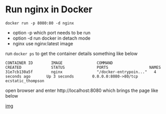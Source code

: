# Run nginx in Docker
~~~ 
docker run -p 8080:80 -d nginx
~~~
- option -p which port needs to be run
- option -d run docker in detach mode
- nginx use nginx:latest image

run `docker ps` to get the container details something like below
~~~
CONTAINER ID        IMAGE               COMMAND                  CREATED             STATUS              PORTS                  NAMES
31e7cb130a5f        nginx               "/docker-entrypoin..."   4 seconds ago       Up 3 seconds        0.0.0.0:8080->80/tcp   ecstatic_thompson
~~~

open browser and enter http://localhost:8080 which brings the page like below

[img](.\doc\docker_nginx.png)
